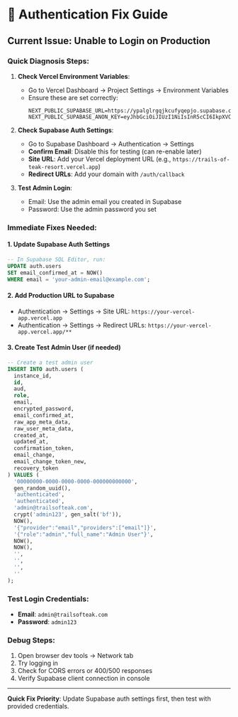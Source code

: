 # 🔐 Authentication Fix Guide

## Current Issue: Unable to Login on Production

### Quick Diagnosis Steps:

1. **Check Vercel Environment Variables**:
   - Go to Vercel Dashboard → Project Settings → Environment Variables
   - Ensure these are set correctly:
     ```
     NEXT_PUBLIC_SUPABASE_URL=https://ypalglrgqjkcufyqepjo.supabase.co
     NEXT_PUBLIC_SUPABASE_ANON_KEY=eyJhbGciOiJIUzI1NiIsInR5cCI6IkpXVCJ9...
     ```

2. **Check Supabase Auth Settings**:
   - Go to Supabase Dashboard → Authentication → Settings
   - **Confirm Email**: Disable this for testing (can re-enable later)
   - **Site URL**: Add your Vercel deployment URL (e.g., `https://trails-of-teak-resort.vercel.app`)
   - **Redirect URLs**: Add your domain with `/auth/callback`

3. **Test Admin Login**:
   - Email: Use the admin email you created in Supabase
   - Password: Use the admin password you set

### Immediate Fixes Needed:

#### 1. Update Supabase Auth Settings
```sql
-- In Supabase SQL Editor, run:
UPDATE auth.users 
SET email_confirmed_at = NOW() 
WHERE email = 'your-admin-email@example.com';
```

#### 2. Add Production URL to Supabase
- Authentication → Settings → Site URL: `https://your-vercel-app.vercel.app`
- Authentication → Settings → Redirect URLs: `https://your-vercel-app.vercel.app/**`

#### 3. Create Test Admin User (if needed)
```sql
-- Create a test admin user
INSERT INTO auth.users (
  instance_id,
  id,
  aud,
  role,
  email,
  encrypted_password,
  email_confirmed_at,
  raw_app_meta_data,
  raw_user_meta_data,
  created_at,
  updated_at,
  confirmation_token,
  email_change,
  email_change_token_new,
  recovery_token
) VALUES (
  '00000000-0000-0000-0000-000000000000',
  gen_random_uuid(),
  'authenticated',  
  'authenticated',
  'admin@trailsofteak.com',
  crypt('admin123', gen_salt('bf')),
  NOW(),
  '{"provider":"email","providers":["email"]}',
  '{"role":"admin","full_name":"Admin User"}',
  NOW(),
  NOW(),
  '',
  '',
  '',
  ''
);
```

### Test Login Credentials:
- **Email**: `admin@trailsofteak.com`
- **Password**: `admin123`

### Debug Steps:
1. Open browser dev tools → Network tab
2. Try logging in
3. Check for CORS errors or 400/500 responses
4. Verify Supabase client connection in console

---

**Quick Fix Priority**: Update Supabase auth settings first, then test with provided credentials.